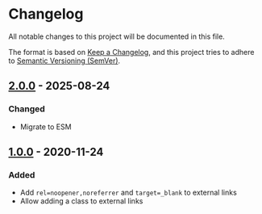 # Changelog

All notable changes to this project will be documented in this file.

The format is based on [Keep a Changelog](https://keepachangelog.com/en/1.1.0/),
and this project tries to adhere to
[Semantic Versioning (SemVer)](https://semver.org/spec/v2.0.0.html).

<!--
	**Added** for new features.
	**Changed** for changes in existing functionality.
	**Deprecated** for soon-to-be removed features.
	**Removed** for now removed features.
	**Fixed** for any bug fixes.
	**Security** in case of vulnerabilities.
-->

## [2.0.0] - 2025-08-24

### Changed

- Migrate to ESM

## [1.0.0] - 2020-11-24

### Added

- Add `rel=noopener,noreferrer` and `target=_blank` to external links
- Allow adding a class to external links

[1.0.0]: https://github.com/binyamin/markdown-it-external-anchor/releases/tag/v1.0.0
[2.0.0]: https://github.com/binyamin/markdown-it-external-anchor/releases/tag/v2.0.0

